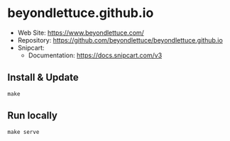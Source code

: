 # beyondlettuce.github.io

- Web Site: https://www.beyondlettuce.com/
- Repository: https://github.com/beyondlettuce/beyondlettuce.github.io
- Snipcart:
  - Documentation: https://docs.snipcart.com/v3

## Install & Update

    make

## Run locally

    make serve

